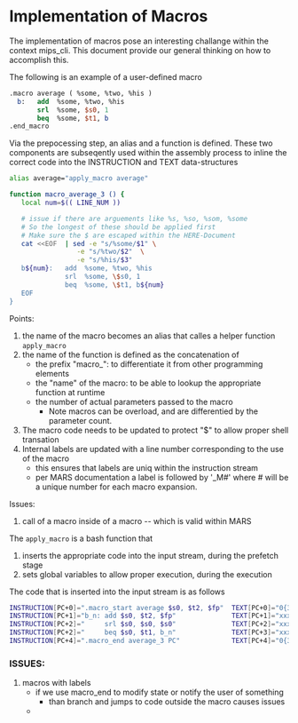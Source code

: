 # Implementation of Macros

The implementation of macros pose an interesting challange within the context mips_cli.
This document provide our general thinking on how to accomplish this.

The following is an example of a user-defined macro

  ```mips
  .macro average ( %some, %two, %his )
    b:   add  %some, %two, %his
         srl  %some, $s0, 1
         beq  %some, $t1, b
  .end_macro
  ```

Via the prepocessing step, an alias and a function is defined.  These two components are subseqently
used within the assembly process to inline the correct code into the INSTRUCTION and TEXT data-structures

   ```bash
   alias average="apply_macro average"

   function macro_average_3 () { 
      local num=$(( LINE_NUM ))

      # issue if there are arguements like %s, %so, %som, %some
      # So the longest of these should be applied first
      # Make sure the $ are escaped within the HERE-Document
      cat <<EOF  | sed -e "s/%some/$1" \
                    -e "s/%two/$2"  \
                    -e "s/%his/$3"  
      b${num}:   add  %some, %two, %his
                 srl  %some, \$s0, 1
                 beq  %some, \$t1, b${num}
      EOF
   }
   ```
Points:
  1. the name of the macro becomes an alias that calles a helper function `apply_macro`
  1. the name of the function is defined as the concatenation of
     - the prefix "macro_": to differentiate it from other programming elements
     - the "name" of the macro: to be able to lookup the appropriate function at runtime
     - the number of actual parameters passed to the macro
       * Note macros can be overload, and are differentied by the parameter count.
  1. The macro code needs to be updated to protect "$" to allow proper shell transation
  1. Internal labels are updated with a line number corresponding to the use of the macro
     - this ensures that labels are uniq within the instruction stream
     - per MARS documentation a label is followed by '\_M#' where # will be a unique number for each macro expansion.

Issues:
  1. call of a macro inside of a macro -- which is valid within MARS

The `apply_macro` is a bash function that
  1. inserts the appropriate code into the input stream, during the prefetch stage
  1. sets global variables to allow proper execution, during the execution

The code that is inserted into the input stream is as follows

  ```bash
  INSTRUCTION[PC+0]=".macro_start average $s0, $t2, $fp"  TEXT[PC+0]="0{32}"
  INSTRUCTION[PC+1]="b_n: add $s0, $t2, $fp"              TEXT[PC+1]="xxxxxxxxxxxxxxxxxxxxxxxxxxxxxxxx"
  INSTRUCTION[PC+2]="     srl $s0, $s0, $s0"              TEXT[PC+2]="xxxxxxxxxxxxxxxxxxxxxxxxxxxxxxxx"
  INSTRUCTION[PC+2]="     beq $s0, $t1, b_n"              TEXT[PC+3]="xxxxxxxxxxxxxxxxxxxxxxxxxxxxxxxx"
  INSTRUCTION[PC+4]=".macro_end average_3 PC"             TEXT[PC+4]="0{32}"
  ```


### ISSUES:
  1. macros with labels
     - if we use macro_end to modify state or notify the user of something
       - than branch and jumps to code outside the macro causes issues
     - 